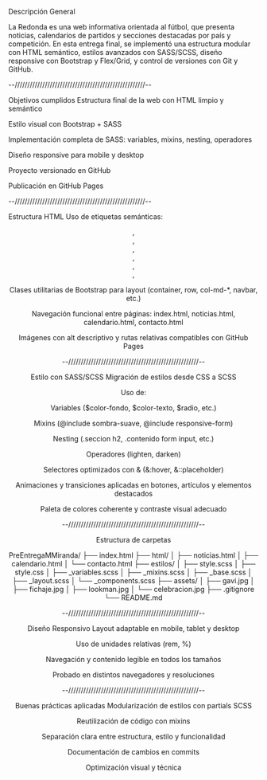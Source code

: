 Descripción General

La Redonda es una web informativa orientada al fútbol, que presenta noticias, calendarios de partidos y secciones destacadas por país y competición. En esta entrega final, se implementó una estructura modular con HTML semántico, estilos avanzados con SASS/SCSS, diseño responsive con Bootstrap y Flex/Grid, y control de versiones con Git y GitHub.

--////////////////////////////////////////////////////--

Objetivos cumplidos
Estructura final de la web con HTML limpio y semántico

Estilo visual con Bootstrap + SASS

Implementación completa de SASS: variables, mixins, nesting, operadores

Diseño responsive para mobile y desktop

Proyecto versionado en GitHub

Publicación en GitHub Pages

--////////////////////////////////////////////////////--

Estructura HTML
Uso de etiquetas semánticas: <header>, <nav>, <main>, <aside>, <section>, <article>, <footer>

Clases utilitarias de Bootstrap para layout (container, row, col-md-*, navbar, etc.)

Navegación funcional entre páginas: index.html, noticias.html, calendario.html, contacto.html

Imágenes con alt descriptivo y rutas relativas compatibles con GitHub Pages

--////////////////////////////////////////////////////--

Estilo con SASS/SCSS
Migración de estilos desde CSS a SCSS

Uso de:

Variables ($color-fondo, $color-texto, $radio, etc.)

Mixins (@include sombra-suave, @include responsive-form)

Nesting (.seccion h2, .contenido form input, etc.)

Operadores (lighten, darken)

Selectores optimizados con & (&:hover, &::placeholder)

Animaciones y transiciones aplicadas en botones, artículos y elementos destacados

Paleta de colores coherente y contraste visual adecuado

--////////////////////////////////////////////////////--

Estructura de carpetas

PreEntregaMMiranda/
├── index.html
├── html/
│   ├── noticias.html
│   ├── calendario.html
│   └── contacto.html
├── estilos/
│   ├── style.scss
│   ├── style.css
│   ├── _variables.scss
│   ├── _mixins.scss
│   ├── _base.scss
│   ├── _layout.scss
│   └── _components.scss
├── assets/
│   ├── gavi.jpg
│   ├── fichaje.jpg
│   ├── lookman.jpg
│   └── celebracion.jpg
├── .gitignore
└── README.md


--////////////////////////////////////////////////////--

Diseño Responsivo
Layout adaptable en mobile, tablet y desktop

Uso de unidades relativas (rem, %)

Navegación y contenido legible en todos los tamaños

Probado en distintos navegadores y resoluciones

--////////////////////////////////////////////////////--

Buenas prácticas aplicadas
Modularización de estilos con partials SCSS

Reutilización de código con mixins

Separación clara entre estructura, estilo y funcionalidad

Documentación de cambios en commits

Optimización visual y técnica